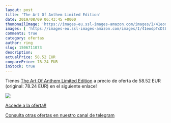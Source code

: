 ```yaml
---
layout: post
title: 'The Art Of Anthem Limited Edition'
date: 2019/08/09 06:43:45 +0000
thumbnailImage: 'https://images-eu.ssl-images-amazon.com/images/I/41eodpTcDtL._SL200_.jpg'
images: [ 'https://images-eu.ssl-images-amazon.com/images/I/41eodpTcDtL._SL200_.jpg' ]
comments: true
category: ofertas
author: ring
slug: 1506711073
description:
actualPrice: 58.52 EUR
comparePrice: 78.24 EUR
inStock: true
---
```


Tienes [The Art Of Anthem Limited Edition](https://www.amazon.com/dp/1506711073/?tag=redken08-20) a precio de oferta de 58.52 EUR (original: 78.24 EUR) en el siguiente enlace!

[![](https://images-eu.ssl-images-amazon.com/images/I/41eodpTcDtL._SL200_.jpg)](https://www.amazon.com/dp/1506711073/?tag=redken08-20)

[Accede a la oferta!!](https://www.amazon.com/dp/1506711073/?tag=redken08-20)

[Consulta otras ofertas en nuestro canal de telegram](https://t.me/s/ofertas25)
